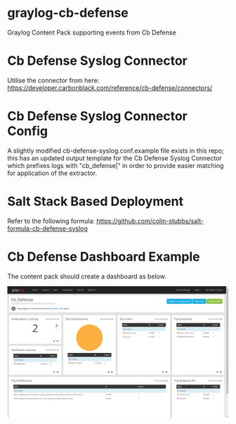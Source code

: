 # graylog-cb-defense

Graylog Content Pack supporting events from Cb Defense

# Cb Defense Syslog Connector

Utilise the connector from here: https://developer.carbonblack.com/reference/cb-defense/connectors/

# Cb Defense Syslog Connector Config

A slightly modified cb-defense-syslog.conf.example file exists in this repo; this has an updated output template for the Cb Defense Syslog Connector which prefixes logs with "cb_defense|" in order to provide easier matching for application of the extractor.

# Salt Stack Based Deployment

Refer to the following formula: https://github.com/colin-stubbs/salt-formula-cb-defense-syslog

# Cb Defense Dashboard Example

The content pack should create a dashboard as below.

![alt text](https://github.com/colin-stubbs/graylog-cb-defense/raw/master/dashboard_example.png "Example Dashboard")

